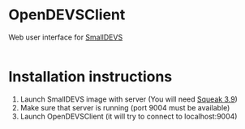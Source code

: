 # OpenDEVSClient
Web user interface for <a href="http://perchta.fit.vutbr.cz:8000/projekty/10">SmallDEVS</a>

<img src="http://i.imgur.com/8RfsSmh.png" alt="" />


# Installation instructions
1. Launch SmallDEVS image with server (You will need <a href="http://ftp.squeak.org/3.9/">Squeak 3.9</a>)
2. Make sure that server is running (port 9004 must be available)
3. Launch OpenDEVSClient (it will try to connect to localhost:9004)
